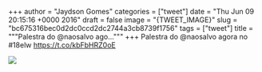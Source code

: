 
+++
author = "Jaydson Gomes"
categories = ["tweet"]
date = "Thu Jun 09 20:15:16 +0000 2016"
draft = false
image = "{TWEET_IMAGE}"
slug = "bc675316bec0d2dc0ccd2dc2744a3cb8739f1756"
tags = ["tweet"]
title = """Palestra do @naosalvo ago..."""
+++
Palestra do @naosalvo agora no #18elw https://t.co/kbFbHRZ0oE

![](/images/tweet-media/741000733424791552-CkiQN7JXEAA1RNm.jpg)